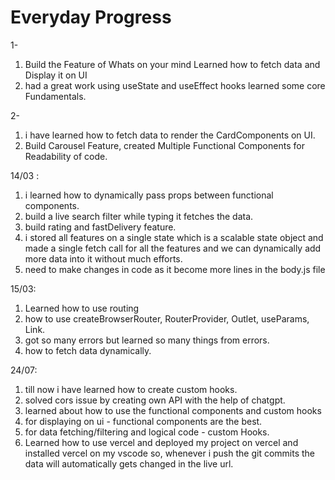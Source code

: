 # Everyday Progress
1-
1. Build the Feature of Whats on your mind Learned how to fetch data and Display it on UI 
2. had a great work using useState and useEffect hooks learned some core Fundamentals.

2-
1. i have learned how to fetch data to render the CardComponents on UI.
2. Build Carousel Feature, created Multiple Functional Components for Readability of code.


14/03 : 
1. i learned how to dynamically pass props between functional components.
2. build a live search filter while typing it fetches the data.
3. build rating and fastDelivery feature.
4. i stored all features on a single state which is a scalable state object and made a single fetch call for all the features and we can dynamically add more data into it without much efforts.
5. need to make changes in code as it become more lines in the body.js file 

15/03:
1. Learned how to use routing 
2. how to use createBrowserRouter, RouterProvider, Outlet, useParams, Link.
3. got so many errors but learned so many things from errors.
4. how to fetch data dynamically.

24/07:
1. till now i have learned how to create custom hooks.
2. solved cors issue by creating own API with the help of chatgpt.
3. learned about how to use the functional components and custom hooks
4. for displaying on ui - functional components are the best.
5. for data fetching/filtering and logical code - custom Hooks.
6. Learned how to use vercel and deployed my project on vercel and installed vercel on my vscode so, whenever i push the git commits the data will automatically gets changed in the live url.
